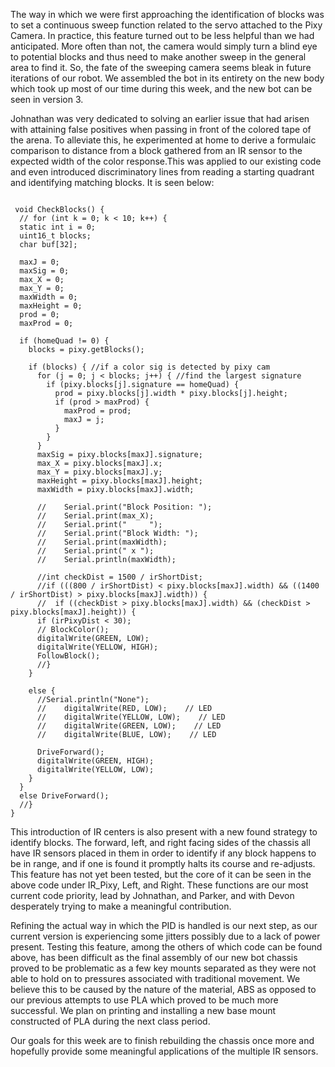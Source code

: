 The way in which we were first approaching the identification of blocks was to set a continuous sweep function related to the servo attached to the Pixy Camera. In practice, this feature turned out to be less helpful than we had anticipated. More often than not, the camera would simply turn a blind eye to potential blocks and thus need to make another sweep in the general area to find it. So, the fate of the sweeping camera seems bleak in future iterations of our robot. We assembled the bot in its entirety on the new body which took up most of our time during this week, and the new bot can be seen in version 3. 

Johnathan was very dedicated to solving an earlier issue that had arisen with attaining false positives when passing in front of the colored tape of the arena. To alleviate this, he experimented at home to derive a formulaic comparison to distance from a block gathered from an IR sensor to the expected width of the color response.This was applied to our existing code and even introduced discriminatory lines from reading a starting quadrant and identifying matching blocks. It is seen below:

````

 void CheckBlocks() {
  // for (int k = 0; k < 10; k++) {
  static int i = 0;
  uint16_t blocks;
  char buf[32];

  maxJ = 0;
  maxSig = 0;
  max_X = 0;
  max_Y = 0;
  maxWidth = 0;
  maxHeight = 0;
  prod = 0;
  maxProd = 0;

  if (homeQuad != 0) {
    blocks = pixy.getBlocks();

    if (blocks) { //if a color sig is detected by pixy cam
      for (j = 0; j < blocks; j++) { //find the largest signature
        if (pixy.blocks[j].signature == homeQuad) {
          prod = pixy.blocks[j].width * pixy.blocks[j].height;
          if (prod > maxProd) {
            maxProd = prod;
            maxJ = j;
          }
        }
      }
      maxSig = pixy.blocks[maxJ].signature;
      max_X = pixy.blocks[maxJ].x;
      max_Y = pixy.blocks[maxJ].y;
      maxHeight = pixy.blocks[maxJ].height;
      maxWidth = pixy.blocks[maxJ].width;

      //    Serial.print("Block Position: ");
      //    Serial.print(max_X);
      //    Serial.print("     ");
      //    Serial.print("Block Width: ");
      //    Serial.print(maxWidth);
      //    Serial.print(" x ");
      //    Serial.println(maxWidth);

      //int checkDist = 1500 / irShortDist;
      //if (((800 / irShortDist) < pixy.blocks[maxJ].width) && ((1400 / irShortDist) > pixy.blocks[maxJ].width)) {
      //  if ((checkDist > pixy.blocks[maxJ].width) && (checkDist > pixy.blocks[maxJ].height)) {
      if (irPixyDist < 30);
      // BlockColor();
      digitalWrite(GREEN, LOW);
      digitalWrite(YELLOW, HIGH);
      FollowBlock();
      //}
    }

    else {
      //Serial.println("None");
      //    digitalWrite(RED, LOW);    // LED
      //    digitalWrite(YELLOW, LOW);    // LED
      //    digitalWrite(GREEN, LOW);    // LED
      //    digitalWrite(BLUE, LOW);    // LED

      DriveForward();
      digitalWrite(GREEN, HIGH);
      digitalWrite(YELLOW, LOW);
    }
  }
  else DriveForward();
  //}
}

````


This introduction of IR centers is also present with a new found strategy to identify blocks. The forward, left, and right facing sides of the chassis all have IR sensors placed in them in order to identify if any block happens to be in range, and if one is found it promptly halts its course and re-adjusts. This feature has not yet been tested, but the core of it can be seen in the above code under IR_Pixy, Left, and Right. These functions are our most current code priority, lead by Johnathan, and Parker, and with Devon desperately trying to make a meaningful contribution. 

Refining the actual way in which the PID is handled is our next step, as our current version is experiencing some jitters possibly due to a lack of power present. Testing this feature, among the others of which code can be found above, has been difficult as the final assembly of our new bot chassis proved to be problematic as a few key mounts separated as they were not able to hold on to pressures associated with traditional movement. We believe this to be caused by the nature of the material, ABS as opposed to our previous attempts to use PLA which proved to be much more successful. We plan on printing and installing a new base mount constructed of PLA during the next class period. 

Our goals for this week are to finish rebuilding the chassis once more and hopefully provide some meaningful applications of the multiple IR sensors. 
